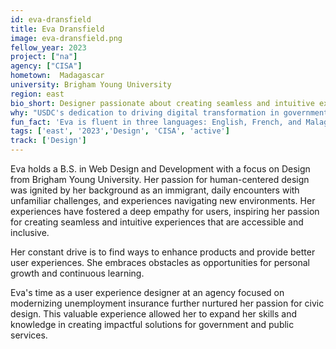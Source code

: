 ```yaml
---
id: eva-dransfield
title: Eva Dransfield
image: eva-dransfield.png
fellow_year: 2023
project: ["na"]
agency: ["CISA"]
hometown:  Madagascar
university: Brigham Young University
region: east
bio_short: Designer passionate about creating seamless and intuitive experiences that are accessible and inclusive.
why: "USDC's dedication to driving digital transformation in government services caught my interest, and I am eager to contribute my skills and expertise to be a part of this transformative change."
fun_fact: 'Eva is fluent in three languages: English, French, and Malagasy.'
tags: ['east', '2023','Design', 'CISA', 'active']
track: ['Design']
---
```


Eva holds a B.S. in Web Design and Development with a focus on Design from Brigham Young University. Her passion for human-centered design was ignited by her background as an immigrant, daily encounters with unfamiliar challenges, and experiences navigating new environments. Her experiences have fostered a deep empathy for users, inspiring her passion for creating seamless and intuitive experiences that are accessible and inclusive. 

Her constant drive is to find ways to enhance products and provide better user experiences. She embraces obstacles as opportunities for personal growth and continuous learning. 

Eva's time as a user experience designer at an agency focused on modernizing unemployment insurance further nurtured her passion for civic design. This valuable experience allowed her to expand her skills and knowledge in creating impactful solutions for government and public services.
